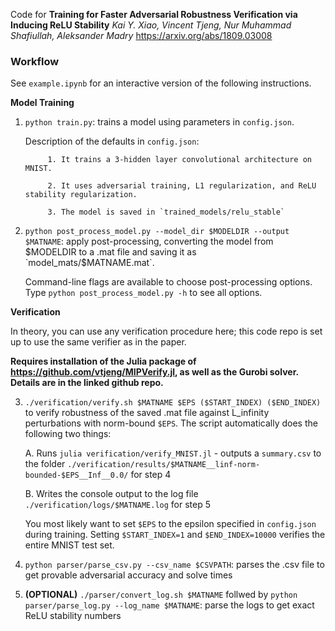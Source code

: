 Code for **Training for Faster Adversarial Robustness Verification via Inducing ReLU Stability**
_Kai Y. Xiao, Vincent Tjeng, Nur Muhammad Shafiullah, Aleksander Madry_
https://arxiv.org/abs/1809.03008

### Workflow

See `example.ipynb` for an interactive version of the following instructions.

**Model Training**
1. `python train.py`: trains a model using parameters in `config.json`.

      Description of the defaults in `config.json`:
      
            1. It trains a 3-hidden layer convolutional architecture on MNIST.
            
            2. It uses adversarial training, L1 regularization, and ReLU stability regularization.
            
            3. The model is saved in `trained_models/relu_stable`

2. `python post_process_model.py --model_dir $MODELDIR --output $MATNAME`: apply post-processing, converting the model from $MODELDIR to a .mat file and saving it as `model_mats/$MATNAME.mat`.

      Command-line flags are available to choose post-processing options. Type `python post_process_model.py -h` to see all options.
      
**Verification**

In theory, you can use any verification procedure here; this code repo is set up to use the same verifier as in the paper.

**Requires installation of the Julia package of https://github.com/vtjeng/MIPVerify.jl, as well as the Gurobi solver. Details are in the linked github repo.**

3. `./verification/verify.sh $MATNAME $EPS ($START_INDEX) ($END_INDEX)` to verify robustness of the saved .mat file against L_infinity perturbations with norm-bound `$EPS`. The script automatically does the following two things:
      
      A. Runs `julia verification/verify_MNIST.jl` - outputs a `summary.csv` to the folder `./verification/results/$MATNAME__linf-norm-bounded-$EPS__Inf__0.0/` for step 4
      
      B. Writes the console output to the log file `./verification/logs/$MATNAME.log`  for step 5

      You most likely want to set `$EPS` to the epsilon specified in `config.json` during training. Setting `$START_INDEX=1` and `$END_INDEX=10000` verifies the entire MNIST test set.

4. `python parser/parse_csv.py --csv_name $CSVPATH`: parses the .csv file to get provable adversarial accuracy and solve times
5. **(OPTIONAL)** `./parser/convert_log.sh $MATNAME` follwed by `python parser/parse_log.py --log_name $MATNAME`: parse the logs to get exact ReLU stability numbers



